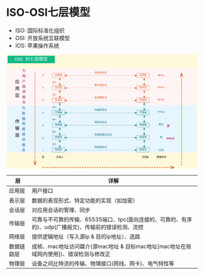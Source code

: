 # ISO-OSI七层模型

* ISO: 国际标准化组织
* OSI: 开放系统互联模型
* IOS: 苹果操作系统


![](img/image_2022-03-26-09-34-23.png)

| 层         | 详解                                                                                                  |
|------------|-------------------------------------------------------------------------------------------------------|
| 应用层     | 用户接口                                                                                              |
| 表示层     | 数据的表现形式、特定功能的实现（如加密）                                                              |
| 会话层     | 对应用会话的管理、同步                                                                                |
| 传输层     | 可靠与不可靠的传输、65535端口、tpc(面向连接的、可靠的、有序的)、udp(广播报文)、传输前的错误检测、流控 |
| 网络层     | 提供逻辑地址（写入源ip & 目的ip地址）、选路                                                           |
| 数据链路层 | 成帧、mac地址访问媒介(源mac地址 & 目标mac地址[mac地址在局域网内使用])、错误检测与修改正               |
| 物理层     | 设备之间比特流的传输、物理接口(网线、网卡)、电气特性等                                                |





















